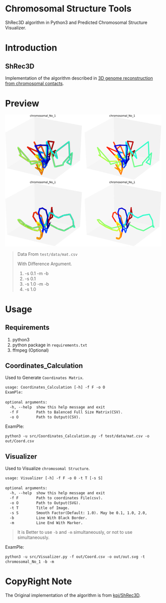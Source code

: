 # Chromosomal Structure Tools
ShRec3D algorithm in Python3 and Predicted Chromosomal Structure Visualizer.
# Introduction
## ShRec3D

Implementation of the algorithm described in [3D genome reconstruction from chromosomal contacts](http://www.nature.com/nmeth/journal/v11/n11/full/nmeth.3104.html).

# Preview
![](assets/preview.svg)
> Data From `test/data/mat.csv`
> 
> With Difference Argument.
> 1. -s 0.1 -m -b
> 2. -s 0.1
> 3. -s 1.0 -m -b
> 4. -s 1.0
# Usage
## Requirements
1. python3
2. python package in `requirements.txt`
3. ffmpeg (Optional)

## Coordinates_Calculation
Used to Generate `Coordinates Matrix`.

```shell
usage: Coordinates_Calculation [-h] -f F -o O
ExamPle: 

optional arguments:
  -h, --help  show this help message and exit
  -f F        Path to Balenced Full Size Matrix(CSV).
  -o O        Path to Output(CSV).
```

ExamPle: 
```shell
python3 -u src/Coordinates_Calculation.py -f test/data/mat.csv -o out/Coord.csv
```

## Visualizer
Used to Visualize `chromosomal Structure`.

```shell
usage: Visualizer [-h] -f F -o O -t T [-s S]

optional arguments:
  -h, --help  show this help message and exit
  -f F        Path to coordinates File(csv).
  -o O        Path to Output(SVG).
  -t T        Title of Image.
  -s S        Smooth Factor(Default: 1.0). May be 0.1, 1.0, 2.0,
  -b          Line With Black Border.
  -m          Line End With Marker.
```

> It is Better to use `-b` and `-m` simultaneously, or not to use simultaneously.

ExamPle: 
```shell
python3 -u src/Visualizer.py -f out/Coord.csv -o out/out.svg -t chromosomal_No_1 -b -m
```

# CopyRight Note
The Original implementation of the algorithm is from [kpj/ShRec3D](https://github.com/kpj/ShRec3D.git).
